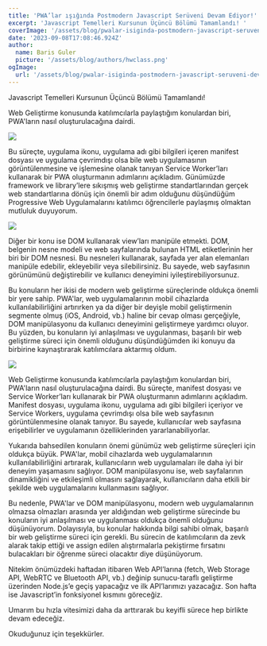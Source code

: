 ```yaml
---
title: 'PWA’lar ışığında Postmodern Javascript Serüveni Devam Ediyor!'
excerpt: 'Javascript Temelleri Kursunun Üçüncü Bölümü Tamamlandı! '
coverImage: '/assets/blog/pwalar-isiginda-postmodern-javascript-seruveni-devam-ediyor/cover.png'
date: '2023-09-08T17:08:46.924Z'
author:
  name: Baris Guler
  picture: '/assets/blog/authors/hwclass.png'
ogImage:
  url: '/assets/blog/pwalar-isiginda-postmodern-javascript-seruveni-devam-ediyor/cover.png'
---
```


Javascript Temelleri Kursunun Üçüncü Bölümü Tamamlandı!



Web Geliştirme konusunda katılımcılarla paylaştığım konulardan biri, PWA'ların nasıl oluşturulacağına dairdi.

![](/assets/blog/pwalar-isiginda-postmodern-javascript-seruveni-devam-ediyor/course.png)

Bu süreçte, uygulama ikonu, uygulama adı gibi bilgileri içeren manifest dosyası ve uygulama çevrimdışı olsa bile web uygulamasının görüntülenmesine ve işlemesine olanak tanıyan Service Worker’ları kullanarak bir PWA oluşturmanın adımlarını açıkladım. Günümüzde framework ve library’lere sıkışmış web geliştirme standartlarından gerçek web standartlarına dönüş için önemli bir adım olduğunu düşündüğüm Progressive Web Uygulamalarını katılımcı öğrencilerle paylaşmış olmaktan mutluluk duyuyorum.

![](/assets/blog/pwalar-isiginda-postmodern-javascript-seruveni-devam-ediyor/pwa.png)

Diğer bir konu ise DOM kullanarak view’ları manipüle etmekti. DOM, belgenin nesne modeli ve web sayfalarında bulunan HTML etiketlerinin her biri bir DOM nesnesi. Bu nesneleri kullanarak, sayfada yer alan elemanları manipüle edebilir, ekleyebilir veya silebilirsiniz. Bu sayede, web sayfasının görünümünü değiştirebilir ve kullanıcı deneyimini iyileştirebiliyorsunuz.

Bu konuların her ikisi de modern web geliştirme süreçlerinde oldukça önemli bir yere sahip. PWA'lar, web uygulamalarının mobil cihazlarda kullanılabilirliğini artırırken ya da diğer bir deyişle mobil geliştirmenin segmente olmuş (iOS, Android, vb.) haline bir cevap olması gerçeğiyle, DOM manipülasyonu da kullanıcı deneyimini geliştirmeye yardımcı oluyor. Bu yüzden, bu konuların iyi anlaşılması ve uygulanması, başarılı bir web geliştirme süreci için önemli olduğunu düşündüğümden iki konuyu da birbirine kaynaştırarak katılımcılara aktarmış oldum.

![](/assets/blog/pwalar-isiginda-postmodern-javascript-seruveni-devam-ediyor/manifest.png)

Web Geliştirme konusunda katılımcılarla paylaştığım konulardan biri, PWA'ların nasıl oluşturulacağına dairdi. Bu süreçte, manifest dosyası ve Service Worker’ları kullanarak bir PWA oluşturmanın adımlarını açıkladım. Manifest dosyası, uygulama ikonu, uygulama adı gibi bilgileri içeriyor ve Service Workers, uygulama çevrimdışı olsa bile web sayfasının görüntülenmesine olanak tanıyor. Bu sayede, kullanıcılar web sayfasına erişebilirler ve uygulamanın özelliklerinden yararlanabiliyorlar.

Yukarıda bahsedilen konuların önemi günümüz web geliştirme süreçleri için oldukça büyük. PWA'lar, mobil cihazlarda web uygulamalarının kullanılabilirliğini artırarak, kullanıcıların web uygulamaları ile daha iyi bir deneyim yaşamasını sağlıyor. DOM manipülasyonu ise, web sayfalarının dinamikliğini ve etkileşimli olmasını sağlayarak, kullanıcıların daha etkili bir şekilde web uygulamalarını kullanmasını sağlıyor.

Bu nedenle,  PWA'lar ve DOM manipülasyonu, modern web uygulamalarının olmazsa olmazları arasında yer aldığından web geliştirme sürecinde bu konuların iyi anlaşılması ve uygulanması oldukça önemli olduğunu düşünüyorum. Dolayısıyla, bu konular hakkında bilgi sahibi olmak, başarılı bir web geliştirme süreci için gerekli. Bu sürecin de katılımcıların da zevk alarak takip ettiği ve assign edilen alıştırmalarla pekiştirme fırsatını bulacakları bir öğrenme süreci olacaktır diye düşünüyorum.

Nitekim önümüzdeki haftadan itibaren Web API’larına (fetch, Web Storage API, WebRTC ve Bluetooth API, vb.) değinip sunucu-taraflı geliştirme üzerinden Node.js’e geçiş yapacağız ve ilk API’larımızı yazacağız. Son hafta ise Javascript’in fonksiyonel kısmını göreceğiz.

Umarım bu hızla vitesimizi daha da arttırarak bu keyifli sürece hep birlikte devam edeceğiz. 

Okuduğunuz için teşekkürler.